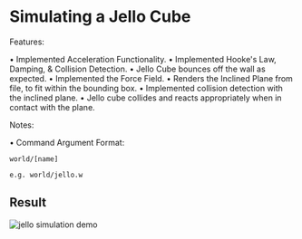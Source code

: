 
# Simulating a Jello Cube

Features:

• Implemented Acceleration Functionality.
• Implemented Hooke's Law, Damping, & Collision Detection.
	• Jello Cube bounces off the wall as expected.
• Implemented the Force Field.
• Renders the Inclined Plane from file, to fit within the bounding box.
• Implemented collision detection with the inclined plane.
	• Jello cube collides and reacts appropriately when in contact with the plane.

Notes:

• Command Argument Format:

	world/[name]

	e.g. world/jello.w
	
	
## Result

![jello simulation demo](result/jellosimulationdemo.gif)
